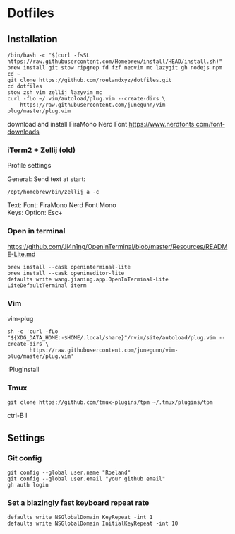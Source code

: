 # Dotfiles

## Installation

```
/bin/bash -c "$(curl -fsSL https://raw.githubusercontent.com/Homebrew/install/HEAD/install.sh)"
brew install git stow ripgrep fd fzf neovim mc lazygit gh nodejs npm 
cd ~
git clone https://github.com/roelandxyz/dotfiles.git
cd dotfiles
stow zsh vim zellij lazyvim mc
curl -fLo ~/.vim/autoload/plug.vim --create-dirs \
    https://raw.githubusercontent.com/junegunn/vim-plug/master/plug.vim
```

download and install FiraMono Nerd Font
https://www.nerdfonts.com/font-downloads

### iTerm2 + Zellij (old)

Profile settings

General: Send text at start:

```
/opt/homebrew/bin/zellij a -c
```

Text: Font: FiraMono Nerd Font Mono  
Keys: Option: Esc+

### Open in terminal

https://github.com/Ji4n1ng/OpenInTerminal/blob/master/Resources/README-Lite.md

```
brew install --cask openinterminal-lite
brew install --cask openineditor-lite
defaults write wang.jianing.app.OpenInTerminal-Lite LiteDefaultTerminal iterm
```

### Vim

vim-plug

```
sh -c 'curl -fLo "${XDG_DATA_HOME:-$HOME/.local/share}"/nvim/site/autoload/plug.vim --create-dirs \
       https://raw.githubusercontent.com/junegunn/vim-plug/master/plug.vim'
```

:PlugInstall

### Tmux 

```
git clone https://github.com/tmux-plugins/tpm ~/.tmux/plugins/tpm
```

ctrl-B I

## Settings

### Git config

```
git config --global user.name "Roeland"
git config --global user.email "your github email"
gh auth login
```

### Set a blazingly fast keyboard repeat rate

```
defaults write NSGlobalDomain KeyRepeat -int 1
defaults write NSGlobalDomain InitialKeyRepeat -int 10
```
